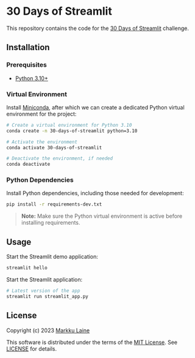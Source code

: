 # 30 Days of Streamlit

This repository contains the code for the [30 Days of Streamlit](https://30days.streamlit.app) challenge.


## Installation

### Prerequisites

* [Python 3.10+](https://www.python.org/)

### Virtual Environment

Install [Miniconda](https://docs.conda.io/en/latest/miniconda.html), after which we can create a dedicated Python virtual environment for the project:

```bash
# Create a virtual environment for Python 3.10
conda create -n 30-days-of-streamlit python=3.10

# Activate the environment
conda activate 30-days-of-streamlit

# Deactivate the environment, if needed
conda deactivate
```

### Python Dependencies

Install Python dependencies, including those needed for development:

```bash
pip install -r requirements-dev.txt
```

> **Note:** Make sure the Python virtual environment is active before installing requirements.


## Usage

Start the Streamlit demo application:

```bash
streamlit hello 
```

Start the Streamlit application:

```bash
# Latest version of the app
streamlit run streamlit_app.py
```


## License

Copyright (c) 2023 [Markku Laine](https://markkulaine.com)

This software is distributed under the terms of the [MIT License](https://opensource.org/license/mit/). See [LICENSE](./LICENSE) for details.
